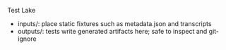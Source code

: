 Test Lake

- inputs/: place static fixtures such as metadata.json and transcripts
- outputs/: tests write generated artifacts here; safe to inspect and git-ignore




